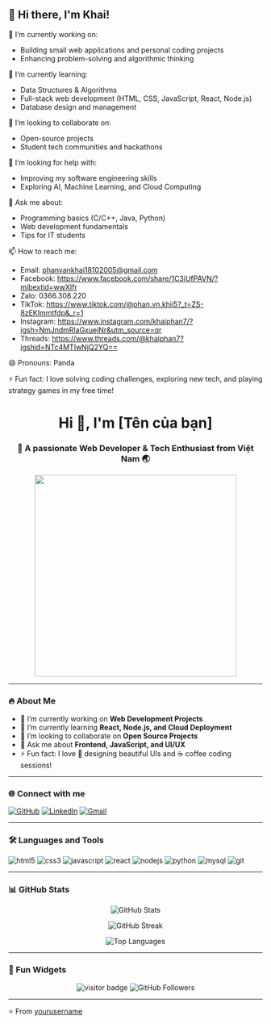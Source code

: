 ## 👋 Hi there, I'm Khai!

🔭 I’m currently working on:  
- Building small web applications and personal coding projects  
- Enhancing problem-solving and algorithmic thinking  

🌱 I’m currently learning:  
- Data Structures & Algorithms  
- Full-stack web development (HTML, CSS, JavaScript, React, Node.js)  
- Database design and management  

👯 I’m looking to collaborate on:  
- Open-source projects  
- Student tech communities and hackathons  

🤔 I’m looking for help with:  
- Improving my software engineering skills  
- Exploring AI, Machine Learning, and Cloud Computing  

💬 Ask me about:  
- Programming basics (C/C++, Java, Python)  
- Web development fundamentals  
- Tips for IT students  

📫 How to reach me:  
- Email: phanvankhai18102005@gmail.com
- Facebook: https://www.facebook.com/share/1C3iUfPAVN/?mibextid=wwXIfr
- Zalo: 0366.308.220
- TikTok: https://www.tiktok.com/@phan.vn.khii5?_t=ZS-8zEKImmtfdp&_r=1
- Instagram: https://www.instagram.com/khaiphan7/?igsh=NmJndmRlaGxuejNr&utm_source=qr
- Threads: https://www.threads.com/@khaiphan7?igshid=NTc4MTIwNjQ2YQ==

😄 Pronouns: Panda

⚡ Fun fact: I love solving coding challenges, exploring new tech, and playing strategy games in my free time!
<!-- Banner đẹp mắt -->
<h1 align="center">Hi 👋, I'm [Tên của bạn]</h1>
<h3 align="center">🚀 A passionate Web Developer & Tech Enthusiast from Việt Nam 🌏</h3>

<!-- Ảnh GIF hoặc Banner -->
<p align="center">
  <img src="https://media.giphy.com/media/qgQUggAC3Pfv687qPC/giphy.gif" width="400"/>
</p>

---

### 🔥 About Me  
- 🔭 I’m currently working on **Web Development Projects**  
- 🌱 I’m currently learning **React, Node.js, and Cloud Deployment**  
- 👯 I’m looking to collaborate on **Open Source Projects**  
- 💬 Ask me about **Frontend, JavaScript, and UI/UX**  
- ⚡ Fun fact: I love 🎨 designing beautiful UIs and ☕ coffee coding sessions!

---

### 🌐 Connect with me  
<p align="left">
<a href="https://github.com/yourusername" target="_blank"><img src="https://img.icons8.com/nolan/64/github.png" alt="GitHub"/></a>
<a href="https://linkedin.com/in/yourname" target="_blank"><img src="https://img.icons8.com/nolan/64/linkedin.png" alt="LinkedIn"/></a>
<a href="mailto:youremail@example.com" target="_blank"><img src="https://img.icons8.com/nolan/64/gmail-new.png" alt="Gmail"/></a>
</p>

---

### 🛠️ Languages and Tools
<p align="left"> 
  <img src="https://img.icons8.com/color/48/html-5.png" alt="html5"/>
  <img src="https://img.icons8.com/color/48/css3.png" alt="css3"/>
  <img src="https://img.icons8.com/color/48/javascript.png" alt="javascript"/>
  <img src="https://img.icons8.com/color/48/react-native.png" alt="react"/>
  <img src="https://img.icons8.com/color/48/nodejs.png" alt="nodejs"/>
  <img src="https://img.icons8.com/color/48/python.png" alt="python"/>
  <img src="https://img.icons8.com/color/48/mysql.png" alt="mysql"/>
  <img src="https://img.icons8.com/color/48/git.png" alt="git"/>
</p>

---

### 📊 GitHub Stats
<p align="center">
  <img src="https://github-readme-stats.vercel.app/api?username=yourusername&show_icons=true&theme=radical" alt="GitHub Stats"/>
</p>
<p align="center">
  <img src="https://github-readme-streak-stats.herokuapp.com/?user=yourusername&theme=radical" alt="GitHub Streak"/>
</p>
<p align="center">
  <img src="https://github-readme-stats.vercel.app/api/top-langs/?username=yourusername&layout=compact&theme=radical" alt="Top Languages"/>
</p>

---

### 🎯 Fun Widgets
<p align="center">
  <img src="https://visitor-badge.laobi.icu/badge?page_id=yourusername" alt="visitor badge"/>
  <img src="https://img.shields.io/github/followers/yourusername?label=Followers&style=social" alt="GitHub Followers"/>
</p>

---

⭐️ From [yourusername](https://github.com/yourusername)

